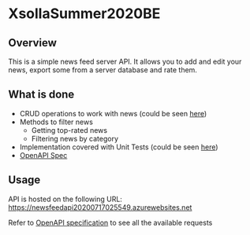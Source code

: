 # XsollaSummer2020BE

## Overview

This is a simple news feed server API. It allows you to add and edit your news, export some from a server database and rate them. 

## What is done
- CRUD operations to work with news (could be seen [here](https://github.com/thinkingabouther/XsollaSummer2020BE/blob/master/NewsFeedAPI/Contollers/NewsInstancesController.cs))
- Methods to filter news
  - Getting top-rated news
  - Filtering news by category
- Implementation covered with Unit Tests (could be seen [here](https://github.com/thinkingabouther/XsollaSummer2020BE/blob/master/NewsFeedAPI.Tests/TestClass.cs))
- [OpenAPI Spec](https://app.swaggerhub.com/apis-docs/thinkingabouther/NewsFeedAPI/0.1)

## Usage
API is hosted on the following URL: https://newsfeedapi20200717025549.azurewebsites.net

Refer to [OpenAPI specification](app.swaggerhub.com/apis-docs/thinkingabouther/NewsFeedAPI/0.1) to see all the available requests 
